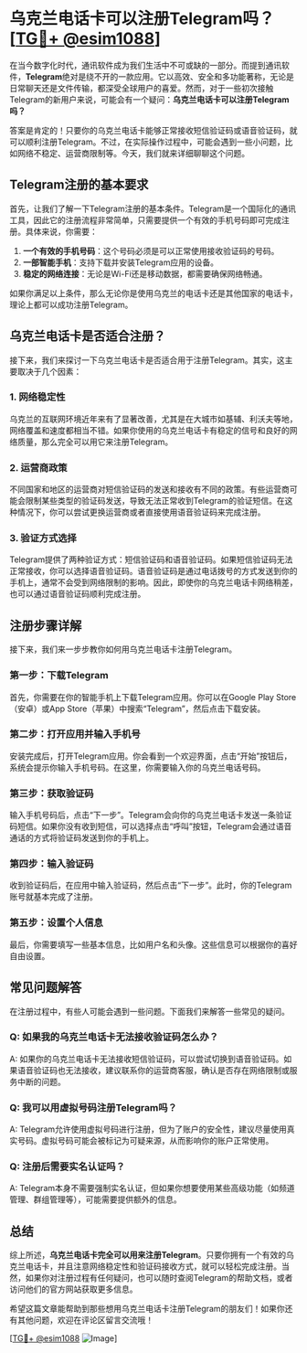 # 乌克兰电话卡可以注册Telegram吗？[[TG💪+ @esim1088](https://t.me/s/esim1088)]

在当今数字化时代，通讯软件成为我们生活中不可或缺的一部分。而提到通讯软件，**Telegram**绝对是绕不开的一款应用。它以高效、安全和多功能著称，无论是日常聊天还是文件传输，都深受全球用户的喜爱。然而，对于一些初次接触Telegram的新用户来说，可能会有一个疑问：**乌克兰电话卡可以注册Telegram吗？**

答案是肯定的！只要你的乌克兰电话卡能够正常接收短信验证码或语音验证码，就可以顺利注册Telegram。不过，在实际操作过程中，可能会遇到一些小问题，比如网络不稳定、运营商限制等。今天，我们就来详细聊聊这个问题。

## Telegram注册的基本要求

首先，让我们了解一下Telegram注册的基本条件。Telegram是一个国际化的通讯工具，因此它的注册流程非常简单，只需要提供一个有效的手机号码即可完成注册。具体来说，你需要：

1. **一个有效的手机号码**：这个号码必须是可以正常使用接收验证码的号码。
2. **一部智能手机**：支持下载并安装Telegram应用的设备。
3. **稳定的网络连接**：无论是Wi-Fi还是移动数据，都需要确保网络畅通。

如果你满足以上条件，那么无论你是使用乌克兰的电话卡还是其他国家的电话卡，理论上都可以成功注册Telegram。

## 乌克兰电话卡是否适合注册？

接下来，我们来探讨一下乌克兰电话卡是否适合用于注册Telegram。其实，这主要取决于几个因素：

### 1. 网络稳定性

乌克兰的互联网环境近年来有了显著改善，尤其是在大城市如基辅、利沃夫等地，网络覆盖和速度都相当不错。如果你使用的乌克兰电话卡有稳定的信号和良好的网络质量，那么完全可以用它来注册Telegram。

### 2. 运营商政策

不同国家和地区的运营商对短信验证码的发送和接收有不同的政策。有些运营商可能会限制某些类型的验证码发送，导致无法正常收到Telegram的验证短信。在这种情况下，你可以尝试更换运营商或者直接使用语音验证码来完成注册。

### 3. 验证方式选择

Telegram提供了两种验证方式：短信验证码和语音验证码。如果短信验证码无法正常接收，你可以选择语音验证码。语音验证码是通过电话拨号的方式发送到你的手机上，通常不会受到网络限制的影响。因此，即使你的乌克兰电话卡网络稍差，也可以通过语音验证码顺利完成注册。

## 注册步骤详解

接下来，我们来一步步教你如何用乌克兰电话卡注册Telegram。

### 第一步：下载Telegram

首先，你需要在你的智能手机上下载Telegram应用。你可以在Google Play Store（安卓）或App Store（苹果）中搜索“Telegram”，然后点击下载安装。

### 第二步：打开应用并输入手机号

安装完成后，打开Telegram应用。你会看到一个欢迎界面，点击“开始”按钮后，系统会提示你输入手机号码。在这里，你需要输入你的乌克兰电话号码。

### 第三步：获取验证码

输入手机号码后，点击“下一步”。Telegram会向你的乌克兰电话卡发送一条验证码短信。如果你没有收到短信，可以选择点击“呼叫”按钮，Telegram会通过语音通话的方式将验证码发送到你的手机上。

### 第四步：输入验证码

收到验证码后，在应用中输入验证码，然后点击“下一步”。此时，你的Telegram账号就基本完成了注册。

### 第五步：设置个人信息

最后，你需要填写一些基本信息，比如用户名和头像。这些信息可以根据你的喜好自由设置。

## 常见问题解答

在注册过程中，有些人可能会遇到一些问题。下面我们来解答一些常见的疑问。

### Q: 如果我的乌克兰电话卡无法接收验证码怎么办？

A: 如果你的乌克兰电话卡无法接收短信验证码，可以尝试切换到语音验证码。如果语音验证码也无法接收，建议联系你的运营商客服，确认是否存在网络限制或服务中断的问题。

### Q: 我可以用虚拟号码注册Telegram吗？

A: Telegram允许使用虚拟号码进行注册，但为了账户的安全性，建议尽量使用真实号码。虚拟号码可能会被标记为可疑来源，从而影响你的账户正常使用。

### Q: 注册后需要实名认证吗？

A: Telegram本身不需要强制实名认证，但如果你想要使用某些高级功能（如频道管理、群组管理等），可能需要提供额外的信息。

## 总结

综上所述，**乌克兰电话卡完全可以用来注册Telegram**。只要你拥有一个有效的乌克兰电话卡，并且注意网络稳定性和验证码接收方式，就可以轻松完成注册。当然，如果你对注册过程有任何疑问，也可以随时查阅Telegram的帮助文档，或者访问他们的官方网站获取更多信息。

希望这篇文章能帮助到那些想用乌克兰电话卡注册Telegram的朋友们！如果你还有其他问题，欢迎在评论区留言交流哦！

[[TG💪+ @esim1088](https://t.me/s/esim1088) ![Image](https://i.postimg.cc/4NQfJmqS/Snipaste-2025-05-13-00-14-12.png)]